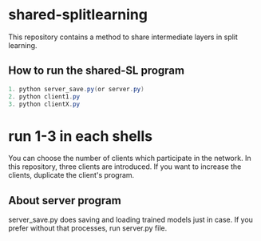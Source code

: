 # shared-splitlearning
This repository contains a method to share intermediate layers in split learning.


## How to run the shared-SL program
```powershell
1. python server_save.py(or server.py)
2. python client1.py
3. python clientX.py
```
# run 1-3 in each shells

You can choose the number of clients which participate in the network.
In this repository, three clients are introduced.
If you want to increase the clients, duplicate the client's program.



## About server program

server_save.py does saving and loading trained models just in case.
If you prefer without that processes, run server.py file.
